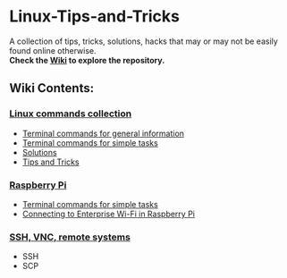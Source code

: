 # Linux-Tips-and-Tricks
A collection of tips, tricks, solutions, hacks that may or may not be easily found online otherwise.   
**Check the [Wiki](https://github.com/nithishkgnani/Linux-Tips-and-Tricks/wiki) to explore the repository.**

## Wiki Contents:
### [Linux commands collection](https://github.com/nithishkgnani/Linux-Tips-and-Tricks/wiki/linux-commands-collection#)
* [Terminal commands for general information](https://github.com/nithishkgnani/Linux-Tips-and-Tricks/wiki/linux-commands-collection#terminal-commands-for-general-information)
* [Terminal commands for simple tasks](https://github.com/nithishkgnani/Linux-Tips-and-Tricks/wiki/linux-commands-collection#terminal-commands-for-simple-tasks)
* [Solutions](https://github.com/nithishkgnani/Linux-Tips-and-Tricks/wiki/linux-commands-collection#solutions)
* [Tips and Tricks](https://github.com/nithishkgnani/Linux-Tips-and-Tricks/wiki/linux-commands-collection#Tips-and-Tricks)

### [Raspberry Pi](https://github.com/nithishkgnani/Linux-Tips-and-Tricks/wiki/raspberry-pi)
* [Terminal commands for simple tasks](https://github.com/nithishkgnani/Linux-Tips-and-Tricks/wiki/raspberry-pi#terminal-commands-for-simple-tasks)
* [Connecting to Enterprise Wi-Fi in Raspberry Pi](https://github.com/nithishkgnani/Linux-Tips-and-Tricks/wiki/raspberry-pi#connecting-to-enterprise-wi-fi-in-raspberry-pi)

### [SSH, VNC, remote systems](https://github.com/nithishkgnani/Linux-Tips-and-Tricks/wiki/SSH_VNC_Remote-Systems)
* SSH
* SCP
